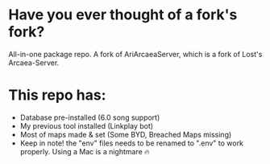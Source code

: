 # Have you ever thought of a fork's fork?
All-in-one package repo. A fork of AriArcaeaServer, which is a fork of Lost's Arcaea-Server.
 
# This repo has:
- Database pre-installed (6.0 song support)
- My previous tool installed (Linkplay bot)
- Most of maps made & set (Some BYD, Breached Maps missing)
- Keep in note! the "env" files needs to be renamed to ".env" to work properly. Using a Mac is a nightmare 🔥
